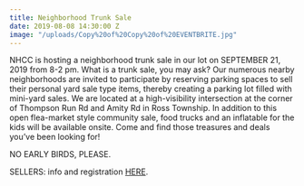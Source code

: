 ```yaml
---
title: Neighborhood Trunk Sale
date: 2019-08-08 14:30:00 Z
image: "/uploads/Copy%20of%20Copy%20of%20EVENTBRITE.jpg"
---
```


NHCC is hosting a neighborhood trunk sale in our lot on SEPTEMBER 21, 2019 from 8-2 pm.  What is a trunk sale, you may ask?  Our numerous nearby neighborhoods are invited to participate by reserving parking spaces to sell their personal yard sale type items, thereby creating a parking lot filled with mini-yard sales.  We are located at a high-visibility intersection at the corner of Thompson Run Rd and Amity Rd in Ross Township. In addition to this open flea-market style community sale, food trucks and an inflatable for the kids will be available onsite.  Come and find those treasures and deals you’ve been looking for!  

NO EARLY BIRDS, PLEASE.

SELLERS: info and registration [HERE](https://www.eventbrite.com/o/north-hills-christian-church-18436740060).